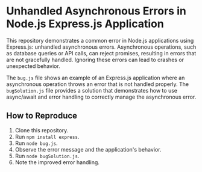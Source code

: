 # Unhandled Asynchronous Errors in Node.js Express.js Application

This repository demonstrates a common error in Node.js applications using Express.js: unhandled asynchronous errors.  Asynchronous operations, such as database queries or API calls, can reject promises, resulting in errors that are not gracefully handled.  Ignoring these errors can lead to crashes or unexpected behavior.

The `bug.js` file shows an example of an Express.js application where an asynchronous operation throws an error that is not handled properly.  The `bugSolution.js` file provides a solution that demonstrates how to use async/await and error handling to correctly manage the asynchronous error.

## How to Reproduce
1. Clone this repository.
2. Run `npm install express`.
3. Run `node bug.js`.
4. Observe the error message and the application's behavior.
5. Run `node bugSolution.js`.
6. Note the improved error handling.